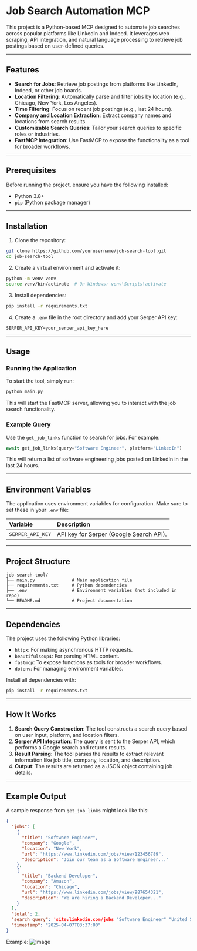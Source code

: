 # Job Search Automation MCP 

This project is a Python-based MCP designed to automate job searches across popular platforms like LinkedIn and Indeed. It leverages web scraping, API integration, and natural language processing to retrieve job postings based on user-defined queries.

---

## Features

- **Search for Jobs**: Retrieve job postings from platforms like LinkedIn, Indeed, or other job boards.
- **Location Filtering**: Automatically parse and filter jobs by location (e.g., Chicago, New York, Los Angeles).
- **Time Filtering**: Focus on recent job postings (e.g., last 24 hours).
- **Company and Location Extraction**: Extract company names and locations from search results.
- **Customizable Search Queries**: Tailor your search queries to specific roles or industries.
- **FastMCP Integration**: Use FastMCP to expose the functionality as a tool for broader workflows.

---

## Prerequisites

Before running the project, ensure you have the following installed:

- Python 3.8+
- `pip` (Python package manager)

---

## Installation

1. Clone the repository:

```bash
git clone https://github.com/yourusername/job-search-tool.git
cd job-search-tool
```

2. Create a virtual environment and activate it:

```bash
python -m venv venv
source venv/bin/activate  # On Windows: venv\Scripts\activate
```

3. Install dependencies:

```bash
pip install -r requirements.txt
```

4. Create a `.env` file in the root directory and add your Serper API key:

```
SERPER_API_KEY=your_serper_api_key_here
```


---

## Usage

### Running the Application

To start the tool, simply run:

```bash
python main.py
```

This will start the FastMCP server, allowing you to interact with the job search functionality.

### Example Query

Use the `get_job_links` function to search for jobs. For example:

```python
await get_job_links(query="Software Engineer", platform="LinkedIn")
```

This will return a list of software engineering jobs posted on LinkedIn in the last 24 hours.

---

## Environment Variables

The application uses environment variables for configuration. Make sure to set these in your `.env` file:


| Variable | Description |
| :-- | :-- |
| `SERPER_API_KEY` | API key for Serper (Google Search API). |

---

## Project Structure

```
job-search-tool/
├── main.py              # Main application file
├── requirements.txt     # Python dependencies
├── .env                 # Environment variables (not included in repo)
└── README.md            # Project documentation
```

---

## Dependencies

The project uses the following Python libraries:

- `httpx`: For making asynchronous HTTP requests.
- `beautifulsoup4`: For parsing HTML content.
- `fastmcp`: To expose functions as tools for broader workflows.
- `dotenv`: For managing environment variables.

Install all dependencies with:

```bash
pip install -r requirements.txt
```

---

## How It Works

1. **Search Query Construction**: The tool constructs a search query based on user input, platform, and location filters.
2. **Serper API Integration**: The query is sent to the Serper API, which performs a Google search and returns results.
3. **Result Parsing**: The tool parses the results to extract relevant information like job title, company, location, and description.
4. **Output**: The results are returned as a JSON object containing job details.

---

## Example Output

A sample response from `get_job_links` might look like this:

```json
{
  "jobs": [
    {
      "title": "Software Engineer",
      "company": "Google",
      "location": "New York",
      "url": "https://www.linkedin.com/jobs/view/123456789",
      "description": "Join our team as a Software Engineer..."
    },
    {
      "title": "Backend Developer",
      "company": "Amazon",
      "location": "Chicago",
      "url": "https://www.linkedin.com/jobs/view/987654321",
      "description": "We are hiring a Backend Developer..."
    }
  ],
  "total": 2,
  "search_query": 'site:linkedin.com/jobs "Software Engineer" "United States" when:24h',
  "timestamp": "2025-04-07T03:37:00"
}
```
Example:
![image](https://github.com/user-attachments/assets/4eee3616-bdf6-4f0c-b462-276bab350909)
